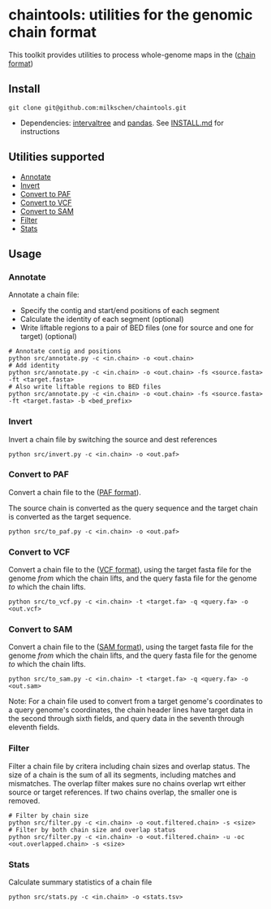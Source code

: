 # chaintools: utilities for the genomic chain format

This toolkit provides utilities to process whole-genome maps in the ([chain format](https://genome.ucsc.edu/goldenPath/help/chain.html))

## Install

```
git clone git@github.com:milkschen/chaintools.git
```

* Dependencies: [intervaltree](https://github.com/chaimleib/intervaltree) and [pandas](https://pandas.pydata.org). See [INSTALL.md](INSTALL.md) for instructions


## Utilities supported
* [Annotate](#annotate)
* [Invert](#invert)
* [Convert to PAF](#to_paf)
* [Convert to VCF](#to_vcf)
* [Convert to SAM](#to_sam)
* [Filter](#filter)
* [Stats](#stats)

## Usage

<a name="annotate"></a>
### Annotate 
Annotate a chain file:
* Specify the contig and start/end positions of each segment
* Calculate the identity of each segment (optional)
* Write liftable regions to a pair of BED files (one for source and one for target) (optional)

```
# Annotate contig and positions
python src/annotate.py -c <in.chain> -o <out.chain>
# Add identity
python src/annotate.py -c <in.chain> -o <out.chain> -fs <source.fasta> -ft <target.fasta>
# Also write liftable regions to BED files
python src/annotate.py -c <in.chain> -o <out.chain> -fs <source.fasta> -ft <target.fasta> -b <bed_prefix>
```

<a name="invert"></a>
### Invert
Invert a chain file by switching the source and dest references

```
python src/invert.py -c <in.chain> -o <out.paf>
```

<a name="to_paf"></a>
### Convert to PAF
Convert a chain file to the ([PAF format](https://github.com/lh3/miniasm/blob/master/PAF.md)). 

The source chain is converted as the query sequence and the target chain is converted as the target sequence.

```
python src/to_paf.py -c <in.chain> -o <out.paf>
```

<a name="to_vcf"></a>
### Convert to VCF
Convert a chain file to the ([VCF format](https://samtools.github.io/hts-specs/VCFv4.2.pdf)),
using the target fasta file for the genome *from* which
the chain lifts, and the query fasta file for the genome *to* which the chain lifts.

```
python src/to_vcf.py -c <in.chain> -t <target.fa> -q <query.fa> -o <out.vcf>
```

<a name="to_sam"></a>
### Convert to SAM
Convert a chain file to the ([SAM format](https://samtools.github.io/hts-specs/SAMv1.pdf)), 
using the target fasta file for the genome *from* which
the chain lifts, and the query fasta file for the genome *to* which the chain lifts.

```
python src/to_sam.py -c <in.chain> -t <target.fa> -q <query.fa> -o <out.sam> 
```

Note: For a chain file used to convert from a target genome's coordinates to a query
genome's coordinates, the chain header lines have target data in the second through
sixth fields, and query data in the seventh through eleventh fields.

<a name="filter"></a>
### Filter
Filter a chain file by critera including chain sizes and overlap status. 
The size of a chain is the sum of all its segments, including matches and mismatches. The overlap filter makes sure no chains overlap wrt either source or target references. If two chains overlap, the smaller one is removed.

```
# Filter by chain size
python src/filter.py -c <in.chain> -o <out.filtered.chain> -s <size>
# Filter by both chain size and overlap status
python src/filter.py -c <in.chain> -o <out.filtered.chain> -u -oc <out.overlapped.chain> -s <size>
```

<a name="stats"></a>
### Stats
Calculate summary statistics of a chain file

```
python src/stats.py -c <in.chain> -o <stats.tsv>
```
